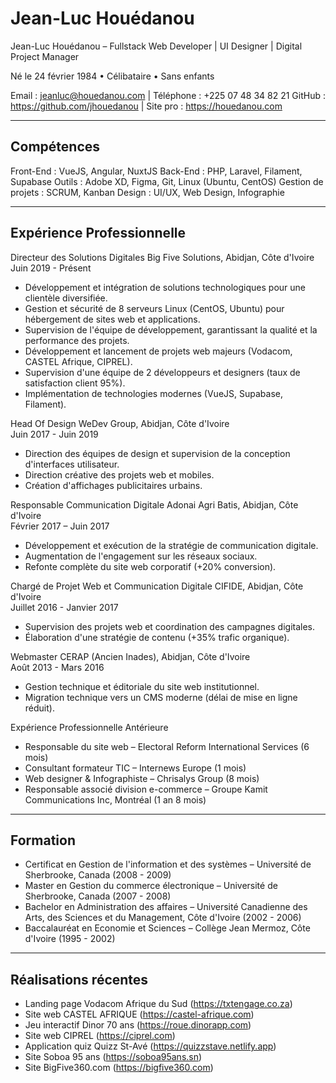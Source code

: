# Jean-Luc Houédanou

Jean-Luc Houédanou – Fullstack Web Developer | UI Designer | Digital Project Manager

Né le 24 février 1984 • Célibataire • Sans enfants

Email : jeanluc@houedanou.com  |  Téléphone : +225 07 48 34 82 21
GitHub : https://github.com/jhouedanou  |  Site pro : https://houedanou.com

---

## Compétences

Front-End : VueJS, Angular, NuxtJS
Back-End : PHP, Laravel, Filament, Supabase
Outils : Adobe XD, Figma, Git, Linux (Ubuntu, CentOS)
Gestion de projets : SCRUM, Kanban
Design : UI/UX, Web Design, Infographie

---

## Expérience Professionnelle

Directeur des Solutions Digitales
Big Five Solutions, Abidjan, Côte d'Ivoire  
Juin 2019 - Présent
- Développement et intégration de solutions technologiques pour une clientèle diversifiée.
- Gestion et sécurité de 8 serveurs Linux (CentOS, Ubuntu) pour hébergement de sites web et applications.
- Supervision de l'équipe de développement, garantissant la qualité et la performance des projets.
- Développement et lancement de projets web majeurs (Vodacom, CASTEL Afrique, CIPREL).
- Supervision d'une équipe de 2 développeurs et designers (taux de satisfaction client 95%).
- Implémentation de technologies modernes (VueJS, Supabase, Filament).

Head Of Design
WeDev Group, Abidjan, Côte d'Ivoire  
Juin 2017 - Juin 2019
- Direction des équipes de design et supervision de la conception d'interfaces utilisateur.
- Direction créative des projets web et mobiles.
- Création d'affichages publicitaires urbains.

Responsable Communication Digitale
Adonai Agri Batis, Abidjan, Côte d'Ivoire  
Février 2017 – Juin 2017
- Développement et exécution de la stratégie de communication digitale.
- Augmentation de l'engagement sur les réseaux sociaux.
- Refonte complète du site web corporatif (+20% conversion).

Chargé de Projet Web et Communication Digitale
CIFIDE, Abidjan, Côte d'Ivoire  
Juillet 2016 - Janvier 2017
- Supervision des projets web et coordination des campagnes digitales.
- Élaboration d'une stratégie de contenu (+35% trafic organique).

Webmaster
CERAP (Ancien Inades), Abidjan, Côte d'Ivoire  
Août 2013 - Mars 2016
- Gestion technique et éditoriale du site web institutionnel.
- Migration technique vers un CMS moderne (délai de mise en ligne réduit).

Expérience Professionnelle Antérieure
- Responsable du site web – Electoral Reform International Services (6 mois)
- Consultant formateur TIC – Internews Europe (1 mois)
- Web designer & Infographiste – Chrisalys Group (8 mois)
- Responsable associé division e-commerce – Groupe Kamit Communications Inc, Montréal (1 an 8 mois)

---

## Formation

- Certificat en Gestion de l'information et des systèmes – Université de Sherbrooke, Canada (2008 - 2009)
- Master en Gestion du commerce électronique – Université de Sherbrooke, Canada (2007 - 2008)
- Bachelor en Administration des affaires – Université Canadienne des Arts, des Sciences et du Management, Côte d'Ivoire (2002 - 2006)
- Baccalauréat en Economie et Sciences – Collège Jean Mermoz, Côte d'Ivoire (1995 - 2002)

---

## Réalisations récentes

- Landing page Vodacom Afrique du Sud (https://txtengage.co.za)
- Site web CASTEL AFRIQUE (https://castel-afrique.com)
- Jeu interactif Dinor 70 ans (https://roue.dinorapp.com)
- Site web CIPREL (https://ciprel.com)
- Application quiz Quizz St-Avé (https://quizzstave.netlify.app)
- Site Soboa 95 ans (https://soboa95ans.sn)
- Site BigFive360.com (https://bigfive360.com)
